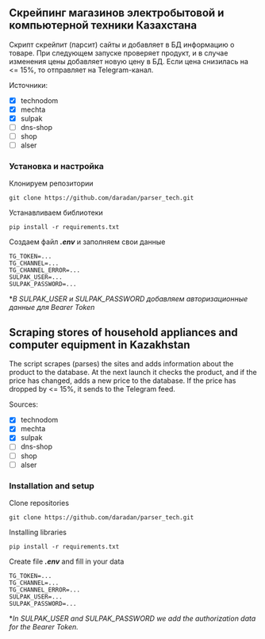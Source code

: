 ## Скрейпинг магазинов электробытовой и компьютерной техники Казахстана
Скрипт скрейпит (парсит) сайты и добавляет в БД информацию о товаре. При следующем запуске проверяет продукт, и в случае изменения цены добавляет новую цену в БД. Если цена снизилась на <= 15%, то отправляет на Telegram-канал.

Источники:
- [x] technodom
- [x] mechta
- [x] sulpak
- [ ] dns-shop
- [ ] shop
- [ ] alser

### Установка и настройка
Клонируем репозитории
```
git clone https://github.com/daradan/parser_tech.git
```
Устанавливаем библиотеки
```
pip install -r requirements.txt
```
Создаем файл ___.env___ и заполняем свои данные
```
TG_TOKEN=...
TG_CHANNEL=...
TG_CHANNEL_ERROR=...
SULPAK_USER=...
SULPAK_PASSWORD=...
```
**В SULPAK_USER и SULPAK_PASSWORD добавляем авторизационные данные для Bearer Token*
## Scraping stores of household appliances and computer equipment in Kazakhstan
The script scrapes (parses) the sites and adds information about the product to the database. At the next launch it checks the product, and if the price has changed, adds a new price to the database. If the price has dropped by <= 15%, it sends to the Telegram feed.

Sources:
- [x] technodom
- [x] mechta
- [x] sulpak
- [ ] dns-shop
- [ ] shop
- [ ] alser

### Installation and setup
Clone repositories
```
git clone https://github.com/daradan/parser_tech.git
```
Installing libraries
```
pip install -r requirements.txt
```
Create file ___.env___ and fill in your data
```
TG_TOKEN=...
TG_CHANNEL=...
TG_CHANNEL_ERROR=...
SULPAK_USER=...
SULPAK_PASSWORD=...
```
**In SULPAK_USER and SULPAK_PASSWORD we add the authorization data for the Bearer Token.*